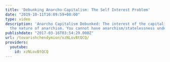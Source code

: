 ```yaml
---
title: 'Debunking Anarcho-Capitalism: The Self Interest Problem'
date: "2019-10-11T16:09:59+08:00"
type: video
description: 'Anarcho Capitalism Debunked: The interest of the capitalist class contradicts
  the nature of anarchism. You cannot have anarchism/statelessness under capitalism.'
publishdate: "2017-03-16T03:54:29.000Z"
url: /tovarishchendymion/xzNLovBtQCQ/
providers:
  youtube:
    id: xzNLovBtQCQ
---
```

